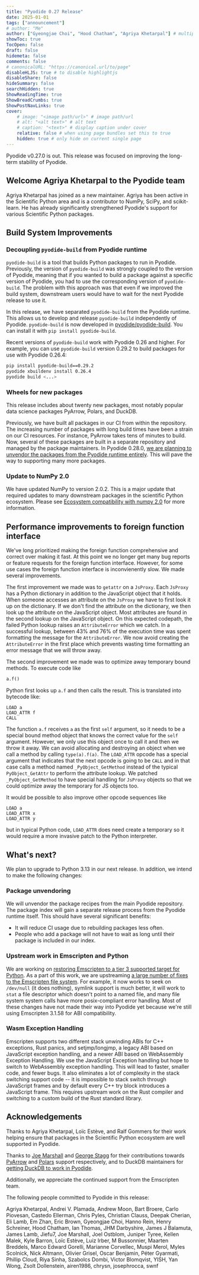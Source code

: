 ```yaml
---
title: "Pyodide 0.27 Release"
date: 2025-01-01
tags: ["announcement"]
# author: "Me"
author: ["Gyeongjae Choi", "Hood Chatham", "Agriya Khetarpal"] # multiple authors
showToc: true
TocOpen: false
draft: false
hidemeta: false
comments: false
# canonicalURL: "https://canonical.url/to/page"
disableHLJS: true # to disable highlightjs
disableShare: false
hideSummary: false
searchHidden: true
ShowReadingTime: true
ShowBreadCrumbs: true
ShowPostNavLinks: true
cover:
    # image: "<image path/url>" # image path/url
    # alt: "<alt text>" # alt text
    # caption: "<text>" # display caption under cover
    relative: false # when using page bundles set this to true
    hidden: true # only hide on current single page
---
```


Pyodide v0.27.0 is out. This release was focused on improving the long-term
stability of Pyodide.

## Welcome Agriya Khetarpal to the Pyodide team

Agriya Khetarpal has joined as a new maintainer. Agriya has been active in the
Scientific Python area and is a contributor to NumPy, SciPy, and scikit-learn.
He has already significantly strengthened Pyodide's support for various
Scientific Python packages.

## Build System Improvements

### Decoupling `pyodide-build` from Pyodide runtime

`pyodide-build` is a tool that builds Python packages to run in Pyodide.
Previously, the version of `pyodide-build` was strongly coupled to the version
of Pyodide, meaning that if you wanted to build a package against a specific
version of Pyodide, you had to use the corresponding version of `pyodide-build`.
The problem with this approach was that even if we improved the build system,
downstream users would have to wait for the next Pyodide release to use it.

In this release, we have separated `pyodide-build` from the Pyodide runtime.
This allows us to develop and release `pyodide-build` independently of Pyodide.
`pyodide-build` is now developed in [pyodide/pyodide-build](https://github.com/pyodide/pyodide-build).
You can install it with `pip install pyodide-build`.

Recent versions of `pyodide-build` work with Pyodide 0.26 and higher. For
example, you can use `pyodide-build` version 0.29.2 to build packages for use
with Pyodide 0.26.4:

```bash
pip install pyodide-build==0.29.2
pyodide xbuildenv install 0.26.4
pyodide build <...>
```

### Wheels for new packages

This release includes about twenty new packages, most notably popular data
science packages PyArrow, Polars, and DuckDB.

Previously, we have built all packages in our CI from within the repository. The
increasing number of packages with long build times have been a strain on our CI
resources. For instance, PyArrow takes tens of minutes to build. Now, several of
these packages are built in a separate repository and managed by the package
maintainers. In Pyodide 0.28.0,
[we are planning to unvendor the packages from the Pyodide runtime entirely](https://github.com/pyodide/pyodide/issues/4918).
This will pave the way to supporting many more packages.

### Update to NumPy 2.0

We have updated NumPy to version 2.0.2. This is a major update that required
updates to many downstream packages in the scientific Python ecosystem. Please
see [Ecosystem compatibility with numpy 2.0](https://github.com/numpy/numpy/issues/26191)
for more information.

## Performance improvements to foreign function interface

We've long prioritized making the foreign function comprehensive and correct
over making it fast. At this point we no longer get many bug reports or feature
requests for the foreign function interface. However, for some use cases the
foreign function interface is inconvienently slow. We made several improvements.

The first improvement we made was to `getattr` on a `JsProxy`. Each `JsProxy`
has a Python dictionary in addition to the JavaScript object that it holds. When
someone accesses an attribute on the `JsProxy` we have to first look it up on
the dictionary. If we don't find the attribute on the dictionary, we then look
up the attribute on the JavaScript object. Most attributes are found in the
second lookup on the JavaScript object.  On this expected codepath, the failed
Python lookup raises an `AttributeError` which we catch. In a successful lookup,
between 43% and 76% of the execution time was spent formatting the message for
the `AttributeError`. We now avoid creating the `AttributeError` in the first place
which prevents wasting time formatting an error message that we will throw away.

The second improvement we made was to optimize away temporary bound methods.
To execute code like
```py
a.f()
```
Python first looks up `a.f` and then calls the result. This is translated into
bytecode like:
```
LOAD a
LOAD_ATTR f
CALL
```
The function `a.f` receives `a` as the first `self` argument, so it needs to be
a special bound method object that knows the correct value for the `self`
argument. However, we only use this object once to call it and then we throw it
away. We can avoid allocating and destroying an object when we call a method by
calling `type(a).f(a)`. The `LOAD_ATTR` opcode has a special argument that
indicates that the next opcode is going to be `CALL` and in that case calls a
method named `_PyObject_GetMethod` instead of the typical `PyObject_GetAttr` to
perform the attribute lookup. We patched `_PyObject_GetMethod` to have special
handling for `JsProxy` objects so that we could optimize away the temporary for
JS objects too.

It would be possible to also improve other opcode sequences like
```
LOAD a
LOAD_ATTR x
LOAD_ATTR y
```
but in typical Python code, `LOAD_ATTR` does need create a temporary so it would
require a more invasive patch to the Python interpreter.

## What's next?

We plan to upgrade to Python 3.13 in our next release. In addition, we
intend to make the following changes:

### Package unvendoring

We will unvendor the package recipes from the main Pyodide repository. The
package index will gain a separate release process from the Pyodide runtime
itself. This should have several significant benefits:

* It will reduce CI usage due to rebuilding packages less often.
* People who add a package will not have to wait as long until their package is
  included in our index.

### Upstream work in Emscripten and Python

We are working on
[restoring Emscripten to a tier 3 supported target for Python](https://github.com/python/steering-council/issues/256).
As a part of this work, we are upstreaming
[a large number of fixes to the Emscripten file system](https://github.com/python/cpython/issues/127146).
For example, it now works to seek on `/dev/null` (it
does nothing), symlink support is much better, it will work to `stat` a file
descriptor which doesn't point to a named file, and many file system system
calls have more posix-compliant error handling. Most of these changes have not
made their way into Pyodide yet because we're still using Emscripten 3.1.58 for
ABI compatibility.

### Wasm Exception Handling

Emscripten supports two different stack unwinding ABIs for C++ exceptions, Rust
panics, and setjmp/longjmp, a legacy ABI based on JavaScript exception handling,
and a newer ABI based on WebAssembly Exception Handling. We use the JavaScript
Exception handling but hope to switch to WebAssembly exception handling. This
will lead to faster, smaller code, and fewer bugs. It also eliminates a lot of
complexity in the stack switching support code -- it is impossible to stack
switch through JavaScript frames and by default every C++ try block introduces a
JavaScript frame. This requires upstream work on the Rust compiler and switching
to a custom build of the Rust standard library.


## Acknowledgements

Thanks to Agriya Khetarpal, Loïc Estève, and Ralf Gommers for their work helping
ensure that packages in the Scientific Python ecosystem are well supported in
Pyodide.

Thanks to [Joe Marshall](https://people.cs.nott.ac.uk/pszjm2/about/) and
[George Stagg](https://gws.phd/) for their contributions towards
[PyArrow](https://github.com/apache/arrow/pull/37822) and
[Polars](https://github.com/pola-rs/polars/pull/20383) support respectively, and
to DuckDB maintainers for
[getting DuckDB to work in Pyodide](https://duckdb.org/2024/10/02/pyodide.html).

Additionally, we appreciate the continued support from the Emscripten team.

The following people committed to Pyodide in this release:

Agriya Khetarpal, Andrei V. Plamada, Andrew Moon, Bart Broere, Carlo
Piovesan, Castedo Ellerman, Chris Pyles, Christian Clauss, Deepak Cherian,
Eli Lamb, Em Zhan, Eric Brown, Gyeongjae Choi, Hanno Rein, Henry Schreiner,
Hood Chatham, Ian Thomas, JHM Darbyshire, James J Balamuta, James Lamb,
Jiefu7, Joe Marshall, Joel Ostblom, Juniper Tyree, Kellen Malek,
Kyle Barron, Loïc Estève, Luiz Irber, M Bussonnier, Maarten Breddels,
Marco Edward Gorelli, Marianne Corvellec, Muspi Merol, Myles Scolnick,
Nick Altmann, Olivier Grisel, Oscar Benjamin, Péter Gyarmati, Phillip Cloud,
Riya Sinha, Szabolcs Dombi, Victor Blomqvist, YISH, Yan Wong,
Zsolt Dollenstein, airen1986, chrysn, josephrocca, swnf
